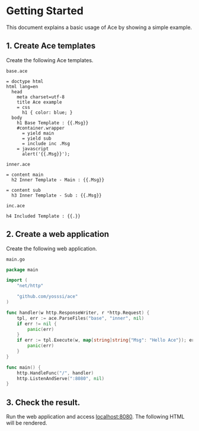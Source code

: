 # Getting Started

This document explains a basic usage of Ace by showing a simple example.

## 1. Create Ace templates

Create the following Ace templates.

`base.ace`

```ace
= doctype html
html lang=en
  head
    meta charset=utf-8
    title Ace example
    = css
      h1 { color: blue; }
  body
    h1 Base Template : {{.Msg}}
    #container.wrapper
      = yield main
      = yield sub
      = include inc .Msg
    = javascript
      alert('{{.Msg}}');
```

`inner.ace`

```ace
= content main
  h2 Inner Template - Main : {{.Msg}}

= content sub
  h3 Inner Template - Sub : {{.Msg}}
```

`inc.ace`

```ace
h4 Included Template : {{.}}
```

## 2. Create a web application

Create the following web application.

`main.go`

```go
package main

import (
	"net/http"

	"github.com/yosssi/ace"
)

func handler(w http.ResponseWriter, r *http.Request) {
	tpl, err := ace.ParseFiles("base", "inner", nil)
	if err != nil {
		panic(err)
	}
	if err := tpl.Execute(w, map[string]string{"Msg": "Hello Ace"}); err != nil {
		panic(err)
	}
}

func main() {
	http.HandleFunc("/", handler)
	http.ListenAndServe(":8080", nil)
}
```

## 3. Check the result.

Run the web application and access [localhost:8080](http://localhost:8080). The following HTML will be rendered.

```html

```
